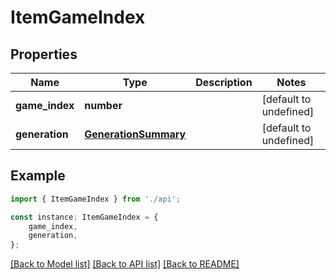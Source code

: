 # ItemGameIndex


## Properties

Name | Type | Description | Notes
------------ | ------------- | ------------- | -------------
**game_index** | **number** |  | [default to undefined]
**generation** | [**GenerationSummary**](GenerationSummary.md) |  | [default to undefined]

## Example

```typescript
import { ItemGameIndex } from './api';

const instance: ItemGameIndex = {
    game_index,
    generation,
};
```

[[Back to Model list]](../README.md#documentation-for-models) [[Back to API list]](../README.md#documentation-for-api-endpoints) [[Back to README]](../README.md)
